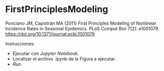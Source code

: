 # FirstPrinciplesModeling

Ponciano JM, Capistrán MA (2011) First Principles Modeling of Nonlinear Incidence Rates in Seasonal Epidemics. PLoS Comput Biol 7(2): e1001079. https://doi.org/10.1371/journal.pcbi.1001079

Instrucciones:

- Ejecutar con _Jupyter Notebook._
- Localizar el archivo .ipynb de la Figura a ejecutar.
- _Run._
